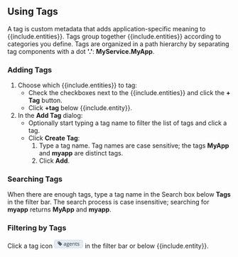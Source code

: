 ## Using Tags

A tag is custom metadata that adds application-specific meaning to {{include.entities}}. Tags group together {{include.entities}} according to categories you define. Tags are organized in a path hierarchy by separating tag components with a dot **'.'**: **MyService.MyApp**.

### Adding Tags
1. Choose which {{include.entities}} to tag:
    - Check the checkboxes next to the {{include.entities}} and click the **+ Tag** button.
    - Click **+tag** below {{include.entity}}.
1. In the **Add Tag** dialog:
    - Optionally start typing a tag name to filter the list of tags and click a tag.
    - Click **Create Tag**:
        1. Type a tag name. Tag names are case sensitive; the tags **MyApp** and **myapp** are distinct tags.
        1. Click **Add**.

### Searching Tags
When there are enough tags, type a tag name in the Search box below **Tags** in the filter bar.
The search process is case insensitive; searching for **myapp** returns **MyApp** and **myapp**.

### Filtering by Tags
Click a tag icon ![agents tag](images/agents_tag.png#inline) in the filter bar or below {{include.entity}}.
